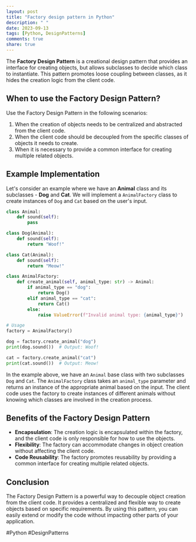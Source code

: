 ```yaml
---
layout: post
title: "Factory design pattern in Python"
description: " "
date: 2023-09-13
tags: [Python, DesignPatterns]
comments: true
share: true
---
```


The **Factory Design Pattern** is a creational design pattern that provides an interface for creating objects, but allows subclasses to decide which class to instantiate. This pattern promotes loose coupling between classes, as it hides the creation logic from the client code.

## When to use the Factory Design Pattern?

Use the Factory Design Pattern in the following scenarios:
1. When the creation of objects needs to be centralized and abstracted from the client code.
2. When the client code should be decoupled from the specific classes of objects it needs to create.
3. When it is necessary to provide a common interface for creating multiple related objects.

## Example Implementation

Let's consider an example where we have an **Animal** class and its subclasses - **Dog** and **Cat**. We will implement a `AnimalFactory` class to create instances of `Dog` and `Cat` based on the user's input.

```python
class Animal:
    def sound(self):
        pass

class Dog(Animal):
    def sound(self):
        return "Woof!"

class Cat(Animal):
    def sound(self):
        return "Meow!"

class AnimalFactory:
    def create_animal(self, animal_type: str) -> Animal:
        if animal_type == "dog":
            return Dog()
        elif animal_type == "cat":
            return Cat()
        else:
            raise ValueError(f"Invalid animal type: {animal_type}")

# Usage
factory = AnimalFactory()

dog = factory.create_animal("dog")
print(dog.sound())  # Output: Woof!

cat = factory.create_animal("cat")
print(cat.sound())  # Output: Meow!
```

In the example above, we have an `Animal` base class with two subclasses `Dog` and `Cat`. The `AnimalFactory` class takes an `animal_type` parameter and returns an instance of the appropriate animal based on the input. The client code uses the factory to create instances of different animals without knowing which classes are involved in the creation process.

## Benefits of the Factory Design Pattern

- **Encapsulation**: The creation logic is encapsulated within the factory, and the client code is only responsible for how to use the objects.
- **Flexibility**: The factory can accommodate changes in object creation without affecting the client code.
- **Code Reusability**: The factory promotes reusability by providing a common interface for creating multiple related objects.

## Conclusion

The Factory Design Pattern is a powerful way to decouple object creation from the client code. It provides a centralized and flexible way to create objects based on specific requirements. By using this pattern, you can easily extend or modify the code without impacting other parts of your application.

#Python #DesignPatterns